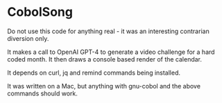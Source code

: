 # CobolSong
Do not use this code for anything real - it was an interesting contrarian diversion only.

It makes a call to OpenAI GPT-4 to generate a video challenge for a hard coded month.
It then draws a console based render of the calendar.

It depends on curl, jq and remind commands being installed.

It was written on a Mac, but anything with gnu-cobol and the above commands should work.
